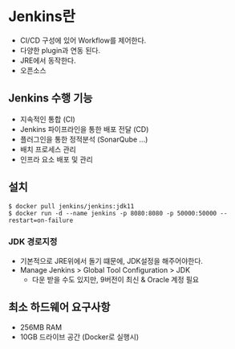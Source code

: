 # Jenkins란
- CI/CD 구성에 있어 Workflow를 제어한다.
- 다양한 plugin과 연동 된다.
- JRE에서 동작한다.
- 오픈소스

## Jenkins 수행 기능
- 지속적인 통합 (CI)
- Jenkins 파이프라인을 통한 배포 전달 (CD)
- 플러그인을 통한 정적분석 (SonarQube ...)
- 배치 프로세스 관리
- 인프라 요소 배포 및 관리

## 설치
```shell
$ docker pull jenkins/jenkins:jdk11
$ docker run -d --name jenkins -p 8080:8080 -p 50000:50000 --restart=on-failure
```

### JDK 경로지정
- 기본적으로 JRE위에서 돌기 떄문에, JDK설정을 해주어야한다.
- Manage Jenkins > Global Tool Configuration > JDK
  - 다운 받을 수도 있지만, 9버전이 최신 & Oracle 계정 필요

## 최소 하드웨어 요구사항
- 256MB RAM
- 10GB 드라이브 공간 (Docker로 실행시)
